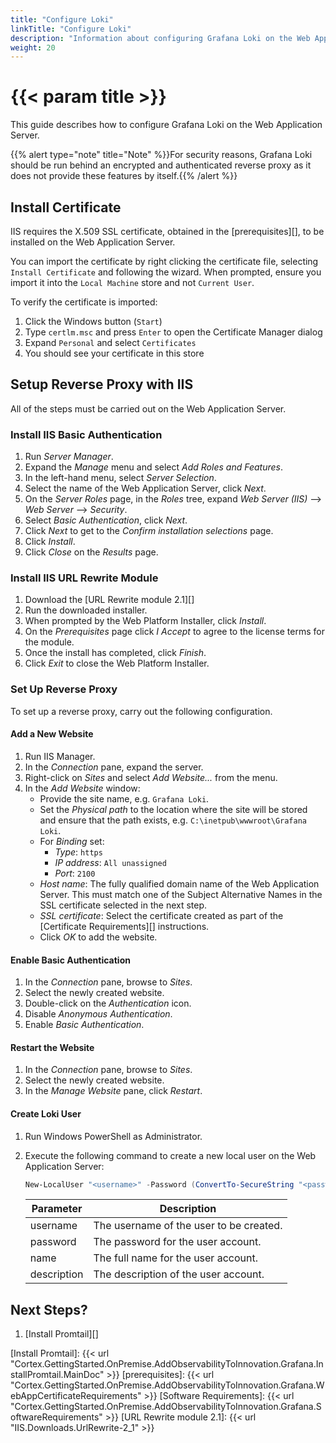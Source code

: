 ```yaml
---
title: "Configure Loki"
linkTitle: "Configure Loki"
description: "Information about configuring Grafana Loki on the Web Application Server."
weight: 20
---
```


# {{< param title >}}

This guide describes how to configure Grafana Loki on the Web Application Server.

{{% alert type="note" title="Note" %}}For security reasons, Grafana Loki should be run behind an encrypted and authenticated reverse proxy as it does not provide these features by itself.{{% /alert %}}

## Install Certificate

IIS requires the X.509 SSL certificate, obtained in the [prerequisites][], to be installed on the Web Application Server.

You can import the certificate by right clicking the certificate file, selecting `Install Certificate` and following the wizard. When prompted, ensure you import it into the `Local Machine` store and not `Current User`.

To verify the certificate is imported:

1. Click the Windows button (`Start`)
2. Type `certlm.msc` and press `Enter` to open the Certificate Manager dialog
3. Expand `Personal` and select `Certificates`
4. You should see your certificate in this store

## Setup Reverse Proxy with IIS

All of the steps must be carried out on the Web Application Server.

### Install IIS Basic Authentication

1. Run *Server Manager*.
1. Expand the *Manage* menu and select *Add Roles and Features*.
1. In the left-hand menu, select *Server Selection*.
1. Select the name of the Web Application Server, click *Next*.
1. On the *Server Roles* page, in the *Roles* tree, expand *Web Server (IIS)* --> *Web Server* --> *Security*.
1. Select *Basic Authentication*, click *Next*.
1. Click *Next* to get to the *Confirm installation selections* page.
1. Click *Install*.
1. Click *Close* on the *Results* page.

### Install IIS URL Rewrite Module

1. Download the [URL Rewrite module 2.1][]
1. Run the downloaded installer.
1. When prompted by the Web Platform Installer, click *Install*.
1. On the *Prerequisites* page click *I Accept* to agree to the license terms for the module.
1. Once the install has completed, click *Finish*.
1. Click *Exit* to close the Web Platform Installer.

### Set Up Reverse Proxy

To set up a reverse proxy, carry out the following configuration.

#### Add a New Website

1. Run IIS Manager.
1. In the *Connection* pane, expand the server.
1. Right-click on *Sites* and select *Add Website...* from the menu.
1. In the *Add Website* window:
    - Provide the site name, e.g. `Grafana Loki`.
    - Set the *Physical path* to the location where the site will be stored and ensure that the path exists, e.g. `C:\inetpub\wwwroot\Grafana Loki`.
    - For *Binding* set:
        - *Type*: `https`
        - *IP address*: `All unassigned`
        - *Port*: `2100`
    - *Host name*: The fully qualified domain name of the Web Application Server. This must match one of the Subject Alternative Names in the SSL certificate selected in the next step.
    - *SSL certificate*: Select the certificate created as part of the [Certificate Requirements][] instructions.
    - Click *OK* to add the website.

#### Enable Basic Authentication

1. In the *Connection* pane, browse to *Sites*.
1. Select the newly created website.
1. Double-click on the *Authentication* icon.
1. Disable *Anonymous Authentication*.
1. Enable *Basic Authentication*.

#### Restart the Website

1. In the *Connection* pane, browse to *Sites*.
1. Select the newly created website.
1. In the *Manage Website* pane, click *Restart*.

#### Create Loki User

1. Run Windows PowerShell as Administrator.
1. Execute the following command to create a new local user on the Web Application Server:

    ```Powershell
    New-LocalUser "<username>" -Password (ConvertTo-SecureString "<password>" -AsPlainText -force) -FullName "<name>" -Description "<description>" –PasswordNeverExpires
    ```

    | Parameter | Description |
    |------|-------------|
    | username | The username of the user to be created. |
    | password | The password for the user account. |
    | name | The full name for the user account. |
    | description | The description of the user account. |

## Next Steps?

1. [Install Promtail][]

[Install Promtail]: {{< url "Cortex.GettingStarted.OnPremise.AddObservabilityToInnovation.Grafana.InstallPromtail.MainDoc" >}}
[prerequisites]: {{< url "Cortex.GettingStarted.OnPremise.AddObservabilityToInnovation.Grafana.WebAppCertificateRequirements" >}}
[Software Requirements]: {{< url "Cortex.GettingStarted.OnPremise.AddObservabilityToInnovation.Grafana.SoftwareRequirements" >}}
[URL Rewrite module 2.1]: {{< url "IIS.Downloads.UrlRewrite-2_1" >}}
